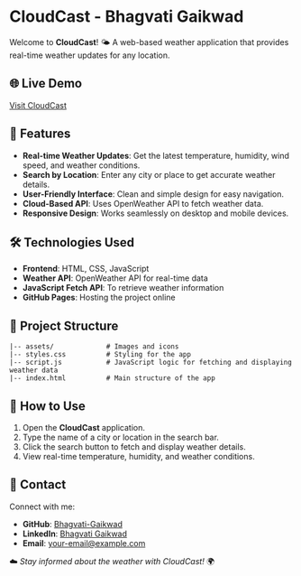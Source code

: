 # CloudCast - Bhagvati Gaikwad

Welcome to **CloudCast**! 🌤️ A web-based weather application that provides real-time weather updates for any location.

## 🌐 Live Demo
[Visit CloudCast](https://bhagvati-gaikwad.github.io/CloudCast/)

## 📌 Features
- **Real-time Weather Updates**: Get the latest temperature, humidity, wind speed, and weather conditions.
- **Search by Location**: Enter any city or place to get accurate weather details.
- **User-Friendly Interface**: Clean and simple design for easy navigation.
- **Cloud-Based API**: Uses OpenWeather API to fetch weather data.
- **Responsive Design**: Works seamlessly on desktop and mobile devices.

## 🛠️ Technologies Used
- **Frontend**: HTML, CSS, JavaScript
- **Weather API**: OpenWeather API for real-time data
- **JavaScript Fetch API**: To retrieve weather information
- **GitHub Pages**: Hosting the project online

## 📂 Project Structure
```
|-- assets/             # Images and icons
|-- styles.css          # Styling for the app
|-- script.js           # JavaScript logic for fetching and displaying weather data
|-- index.html          # Main structure of the app
```

## 🚀 How to Use
1. Open the **CloudCast** application.
2. Type the name of a city or location in the search bar.
3. Click the search button to fetch and display weather details.
4. View real-time temperature, humidity, and weather conditions.

## 📧 Contact
Connect with me:
- **GitHub**: [Bhagvati-Gaikwad](https://github.com/Bhagvati-Gaikwad)
- **LinkedIn**: [Bhagvati Gaikwad](https://www.linkedin.com/in/bhagvati-gaikwad-ab89992a1/)
- **Email**: [your-email@example.com](mailto:your-email@example.com)

☁️ *Stay informed about the weather with CloudCast!* 🌍
